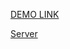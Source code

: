 [DEMO LINK](https://OliinykKostya.github.io/react_job-easy/)

[Server](https://github.com/OliinykKostya/node_job-easy)
